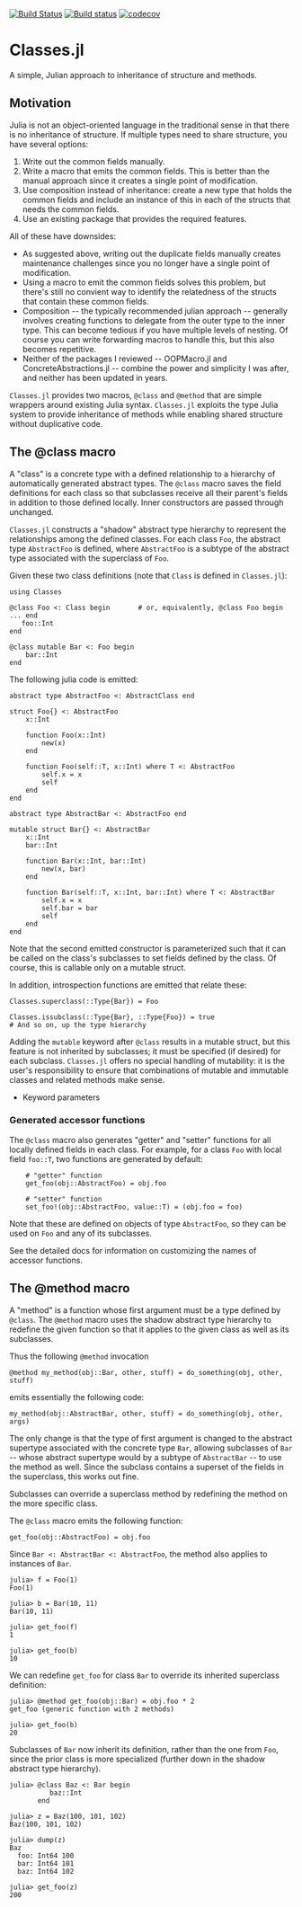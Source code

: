 [![Build Status](https://travis-ci.org/rjplevin/Classes.jl.svg?branch=master)](https://travis-ci.org/rjplevin/Classes.jl)
[![Build status](https://ci.appveyor.com/api/projects/status/github/rjplevin/Classes.jl?branch=master&?svg=true)](https://ci.appveyor.com/projects/rjplevin/Classes.jl/branch/master)
[![codecov](https://codecov.io/gh/rjplevin/Classes.jl/branch/master/graph/badge.svg)](https://codecov.io/gh/rjplevin/Classes.jl)

# Classes.jl
A simple, Julian approach to inheritance of structure and methods.

## Motivation
Julia is not an object-oriented language in the traditional sense in that there is no inheritance of structure.
If multiple types need to share structure, you have several options:

1. Write out the common fields manually.
1. Write a macro that emits the common fields. This is better than the manual approach
   since it creates a single point of modification.
1. Use composition instead of inheritance: create a new type that holds the common fields 
   and include an instance of this in each of the structs that needs the common fields.
1. Use an existing package that provides the required features.

All of these have downsides:

* As suggested above, writing out the duplicate fields manually creates maintenance challenges 
  since you no longer have a single  point of modification.  
* Using a macro to emit the common fields solves this problem, but there's still
  no convient way to identify the relatedness of the structs that contain these common fields.
* Composition -- the typically recommended julian approach -- generally involves creating 
  functions to delegate from the outer type to the inner type. This can become tedious if 
  you have multiple levels of nesting. Of course you
  can write forwarding macros to handle this, but this also becomes repetitive.
* Neither of the packages I reviewed -- OOPMacro.jl and ConcreteAbstractions.jl -- combine the
  power and simplicity I was after, and neither has been updated in years.

`Classes.jl` provides two macros, `@class` and `@method` that are simple wrappers around
existing Julia syntax. `Classes.jl` exploits the type Julia system to provide inheritance
of methods while enabling shared structure without duplicative code.

## The @class macro

A "class" is a concrete type with a defined relationship to a hierarchy of automatically
generated abstract types. The `@class` macro saves the field definitions for each class
so that subclasses receive all their parent's fields in addition to those defined locally.
Inner constructors are passed through unchanged.

`Classes.jl` constructs a "shadow" abstract type hierarchy to represent the relationships among 
the defined classes. For each class `Foo`, the abstract type `AbstractFoo` is defined, where `AbstractFoo` 
is a subtype of the abstract type associated with the superclass of `Foo`.

Given these two class definitions (note that `Class` is defined in `Classes.jl`):

```
using Classes

@class Foo <: Class begin       # or, equivalently, @class Foo begin ... end
   foo::Int
end

@class mutable Bar <: Foo begin
    bar::Int
end
```

The following julia code is emitted:

```
abstract type AbstractFoo <: AbstractClass end

struct Foo{} <: AbstractFoo
    x::Int

    function Foo(x::Int)
        new(x)
    end

    function Foo(self::T, x::Int) where T <: AbstractFoo
        self.x = x
        self
    end
end

abstract type AbstractBar <: AbstractFoo end

mutable struct Bar{} <: AbstractBar
    x::Int
    bar::Int

    function Bar(x::Int, bar::Int)
        new(x, bar)
    end

    function Bar(self::T, x::Int, bar::Int) where T <: AbstractBar
        self.x = x
        self.bar = bar
        self
    end
end
```

Note that the second emitted constructor is parameterized such that it can be called 
on the class's subclasses to set fields defined by the class. Of course, this is
callable only on a mutable struct.

In addition, introspection functions are emitted that relate these:

```
Classes.superclass(::Type{Bar}) = Foo

Classes.issubclass(::Type{Bar}, ::Type{Foo}) = true
# And so on, up the type hierarchy
```

Adding the `mutable` keyword after `@class` results in a mutable struct, but this
feature is not inherited by subclasses; it must be specified (if desired) for each
subclass. `Classes.jl` offers no special handling of mutability: it is the user's 
responsibility to ensure that combinations of mutable and immutable classes and related 
methods make sense.

* Keyword parameters

### Generated accessor functions

The `@class` macro also generates "getter" and "setter" functions for all locally
defined fields in each class. For example, for a class `Foo` with local field `foo::T`, 
two functions are generated by default:

```
    # "getter" function
    get_foo(obj::AbstractFoo) = obj.foo

    # "setter" function
    set_foo!(obj::AbstractFoo, value::T) = (obj.foo = foo)
```

Note that these are defined on objects of type `AbstractFoo`, so they can be used on `Foo`
and any of its subclasses.

See the detailed docs for information on customizing the names of accessor functions.

## The @method macro

A "method" is a function whose first argument must be a type defined by `@class`.
The `@method` macro uses the shadow abstract type hierarchy to redefine the given 
function so that it applies to the given class as well as its subclasses.

Thus the following `@method` invocation

```
@method my_method(obj::Bar, other, stuff) = do_something(obj, other, stuff)
```

emits essentially the following code:

```
my_method(obj::AbstractBar, other, stuff) = do_something(obj, other, args)
```

The only change is that the type of first argument is changed to the abstract supertype
associated with the concrete type `Bar`, allowing subclasses of `Bar` -- whose
abstract supertype would by a subtype of `AbstractBar` -- to use the method as well. Since 
the subclass contains a superset of the fields in the superclass, this works out fine.

Subclasses can override a superclass method by redefining the method on the
more specific class.

The `@class` macro emits the following function:

```
get_foo(obj::AbstractFoo) = obj.foo
```

Since `Bar <: AbstractBar <: AbstractFoo`,  the method also applies to instances of `Bar`.

```
julia> f = Foo(1)
Foo(1)

julia> b = Bar(10, 11)
Bar(10, 11)

julia> get_foo(f)
1

julia> get_foo(b)
10
```

We can redefine `get_foo` for class `Bar` to override its inherited superclass definition:

```
julia> @method get_foo(obj::Bar) = obj.foo * 2
get_foo (generic function with 2 methods)

julia> get_foo(b)
20
```

Subclasses of `Bar` now inherit its definition, rather than the one from `Foo`,
since the prior class is more specialized (further down in the shadow abstract
type hierarchy).

```
julia> @class Baz <: Bar begin
          baz::Int
       end

julia> z = Baz(100, 101, 102)
Baz(100, 101, 102)

julia> dump(z)
Baz
  foo: Int64 100
  bar: Int64 101
  baz: Int64 102
  
julia> get_foo(z)
200
```